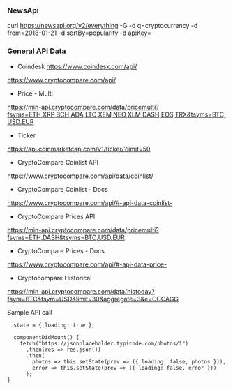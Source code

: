 
### NewsApi

curl https://newsapi.org/v2/everything -G -d q=cryptocurrency  -d from=2018-01-21 -d sortBy=popularity -d apiKey=

### General API Data

* Coindesk
https://www.coindesk.com/api/

https://www.cryptocompare.com/api/

* Price - Multi

https://min-api.cryptocompare.com/data/pricemulti?fsyms=ETH,XRP,BCH,ADA,LTC,XEM,NEO,XLM,DASH,EOS,TRX&tsyms=BTC,USD,EUR

* Ticker

https://api.coinmarketcap.com/v1/ticker/?limit=50

* CryptoCompare Coinlist API

https://www.cryptocompare.com/api/data/coinlist/

* CryptoCompare Coinlist - Docs

https://www.cryptocompare.com/api/#-api-data-coinlist-


* CryptoCompare Prices API

https://min-api.cryptocompare.com/data/pricemulti?fsyms=ETH,DASH&tsyms=BTC,USD,EUR


* CryptoCompare Prices - Docs

https://www.cryptocompare.com/api/#-api-data-price-


* Cryptocompare Historical

https://min-api.cryptocompare.com/data/histoday?fsym=BTC&tsym=USD&limit=30&aggregate=3&e=CCCAGG

Sample API call

```
  state = { loading: true };
 
  componentDidMount() {
    fetch("https://jsonplaceholder.typicode.com/photos/1")
      .then(res => res.json())
      .then(
        photos => this.setState(prev => ({ loading: false, photos })),
        error => this.setState(prev => ({ loading: false, error }))
      );
}

```

